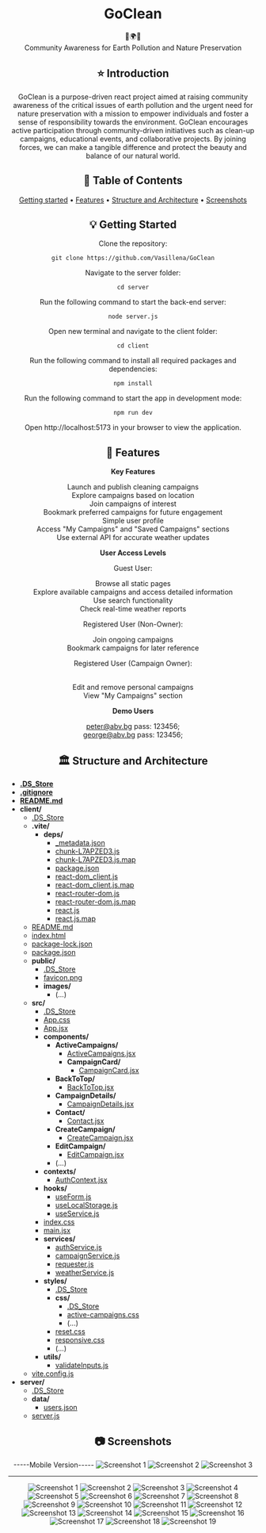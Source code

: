 <div align="center">
<h1 align="center">GoClean</h1>
  🌳🌍🌳
  <br/>
Community Awareness for Earth Pollution and Nature Preservation

## ⭐️  Introduction

GoClean is a purpose-driven react project aimed at raising community awareness of the critical issues of earth pollution and the urgent need for nature preservation with a mission to empower individuals and foster a sense of responsibility towards the environment. GoClean encourages active participation through community-driven initiatives such as clean-up campaigns, educational events, and collaborative projects. By joining forces, we can make a tangible difference and protect the beauty and balance of our natural world.

## 📜 Table of Contents
[Getting started](##-💡-Getting-Started) •
[Features](##-🧸-Features) •
[Structure and Architecture](##-🏛️-Structure-and-Architecture) •
[Screenshots](##-📷-Screenshots)

## 💡 Getting Started
Clone the repository:
```
git clone https://github.com/Vasillena/GoClean
```
Navigate to the server folder:
```
cd server
```
Run the following command to start the back-end server:
```
node server.js
```
Open new terminal and navigate to the client folder:
```
cd client
```
Run the following command to install all required packages and dependencies:
```
npm install
```
Run the following command to start the app in development mode:
```
npm run dev
```
Open http://localhost:5173 in your browser to view the application.

## 🧸 Features

**Key Features**

Launch and publish cleaning campaigns
<br/>
Explore campaigns based on location
<br/>
Join campaigns of interest
<br/>
Bookmark preferred campaigns for future engagement
<br/>
Simple user profile
<br/>
Access "My Campaigns" and "Saved Campaigns" sections
<br/>
Use external API for accurate weather updates
<br/>


**User Access Levels**

Guest User:

Browse all static pages
<br/>
Explore available campaigns and access detailed information
<br/>
Use search functionality
<br/>
Check real-time weather reports

Registered User (Non-Owner):

Join ongoing campaigns
<br/>
Bookmark campaigns for later reference
<br/>

Registered User (Campaign Owner):

<br/>
Edit and remove personal campaigns
<br/>
View "My Campaigns" section
<br/>

**Demo Users**

peter@abv.bg pass: 123456;
<br/>
george@abv.bg pass: 123456;

## 🏛️ Structure and Architecture
</div>

- [**.DS_Store**](./.DS_Store)
- [**.gitignore**](./.gitignore)
- [**README.md**](./README.md)
- **client/**
  - [.DS_Store](./client/.DS_Store)
  - **.vite/**
    - **deps/**
      - [_metadata.json](./client/.vite/deps/_metadata.json)
      - [chunk-L7APZED3.js](./client/.vite/deps/chunk-L7APZED3.js)
      - [chunk-L7APZED3.js.map](./client/.vite/deps/chunk-L7APZED3.js.map)
      - [package.json](./client/.vite/deps/package.json)
      - [react-dom_client.js](./client/.vite/deps/react-dom_client.js)
      - [react-dom_client.js.map](./client/.vite/deps/react-dom_client.js.map)
      - [react-router-dom.js](./client/.vite/deps/react-router-dom.js)
      - [react-router-dom.js.map](./client/.vite/deps/react-router-dom.js.map)
      - [react.js](./client/.vite/deps/react.js)
      - [react.js.map](./client/.vite/deps/react.js.map)
  - [README.md](./client/README.md)
  - [index.html](./client/index.html)
  - [package-lock.json](./client/package-lock.json)
  - [package.json](./client/package.json)
  - **public/**
    - [.DS_Store](./client/public/.DS_Store)
    - [favicon.png](./client/public/favicon.png)
    - **images/**
      - (...)
  - **src/**
    - [.DS_Store](./client/src/.DS_Store)
    - [App.css](./client/src/App.css)
    - [App.jsx](./client/src/App.jsx)
    - **components/**
      - **ActiveCampaigns/**
        - [ActiveCampaigns.jsx](./client/src/components/ActiveCampaigns/ActiveCampaigns.jsx)
        - **CampaignCard/**
          - [CampaignCard.jsx](./client/src/components/ActiveCampaigns/CampaignCard/CampaignCard.jsx)
      - **BackToTop/**
        - [BackToTop.jsx](./client/src/components/BackToTop/BackToTop.jsx)
      - **CampaignDetails/**
        - [CampaignDetails.jsx](./client/src/components/CampaignDetails/CampaignDetails.jsx)
      - **Contact/**
        - [Contact.jsx](./client/src/components/Contact/Contact.jsx)
      - **CreateCampaign/**
        - [CreateCampaign.jsx](./client/src/components/CreateCampaign/CreateCampaign.jsx)
      - **EditCampaign/**
        - [EditCampaign.jsx](./client/src/components/EditCampaign/EditCampaign.jsx)
      - (...)
    - **contexts/**
      - [AuthContext.jsx](./client/src/contexts/AuthContext.jsx)
    - **hooks/**
      - [useForm.js](./client/src/hooks/useForm.js)
      - [useLocalStorage.js](./client/src/hooks/useLocalStorage.js)
      - [useService.js](./client/src/hooks/useService.js)
    - [index.css](./client/src/index.css)
    - [main.jsx](./client/src/main.jsx)
    - **services/**
      - [authService.js](./client/src/services/authService.js)
      - [campaignService.js](./client/src/services/campaignService.js)
      - [requester.js](./client/src/services/requester.js)
      - [weatherService.js](./client/src/services/weatherService.js)
    - **styles/**
      - [.DS_Store](./client/src/styles/.DS_Store)
      - **css/**
        - [.DS_Store](./client/src/styles/css/.DS_Store)
        - [active-campaigns.css](./client/src/styles/css/active-campaigns.css)
        - (...)
      - [reset.css](./client/src/styles/reset.css)
      - [responsive.css](./client/src/styles/responsive.css)
      - (...)
    - **utils/**
      - [validateInputs.js](./client/src/utils/validateInputs.js)
  - [vite.config.js](./client/vite.config.js)
- **server/**
  - [.DS_Store](./server/.DS_Store)
  - **data/**
    - [users.json](./server/data/users.json)
  - [server.js](./server/server.js)

<div align="center">
  
## 📷 Screenshots

-----Mobile Version-----
![Screenshot 1](https://github.com/Vasillena/GoClean/assets/114015792/5fcc9907-cf40-470a-b743-0bd8ab7a5d27)
![Screenshot 2](https://github.com/Vasillena/GoClean/assets/114015792/7cdb1c28-5e2d-4954-a647-2fe0c1d072cc)
![Screenshot 3](https://github.com/Vasillena/GoClean/assets/114015792/e28a4a7d-37d3-4bbf-9566-497e2d08f5e3)


------------------------
![Screenshot 1](https://github.com/Vasillena/GoClean/assets/114015792/8a817d74-b3e2-4be5-b169-092bab6140f6)
![Screenshot 2](https://github.com/Vasillena/GoClean/assets/114015792/f3e2cca3-2000-47db-aeb1-7c00aaff8fe8)
![Screenshot 3](https://github.com/Vasillena/GoClean/assets/114015792/00b981f7-f66b-4157-be93-9c4aa6e6e605)
![Screenshot 4](https://github.com/Vasillena/GoClean/assets/114015792/0a8803ad-d203-4c7d-bb87-e600f779069e)
![Screenshot 5](https://github.com/Vasillena/GoClean/assets/114015792/e7da43f1-6e0d-4210-81c1-41601c7316ff)
![Screenshot 6](https://github.com/Vasillena/GoClean/assets/114015792/1f3dfde1-61f4-46ba-9003-328e13ea6774)
![Screenshot 7](https://github.com/Vasillena/GoClean/assets/114015792/fc5a6794-2ffa-496c-8396-30ee3f7d6f5e)
![Screenshot 8](https://github.com/Vasillena/GoClean/assets/114015792/ee4cfd2c-3dad-41f5-bac0-16a6ecfdc27c)
![Screenshot 9](https://github.com/Vasillena/GoClean/assets/114015792/9e0938b0-69ac-4f3b-9b9f-9c19f781417b)
![Screenshot 10](https://github.com/Vasillena/GoClean/assets/114015792/fd3942fa-e480-466d-820c-6747c8b8016b)
![Screenshot 11](https://github.com/Vasillena/GoClean/assets/114015792/da0b6ab2-e75a-43cc-9cd0-84b40e0980cb)
![Screenshot 12](https://github.com/Vasillena/GoClean/assets/114015792/2d1aff2a-7e9b-4298-8912-e305b719ff45)
![Screenshot 13](https://github.com/Vasillena/GoClean/assets/114015792/aa822f62-fa8c-4832-972d-6bb1dd14acb9)
![Screenshot 14](https://github.com/Vasillena/GoClean/assets/114015792/a0bce6d1-21cf-459b-936b-fbbde450bfea)
![Screenshot 15](https://github.com/Vasillena/GoClean/assets/114015792/6599d6d7-f888-4e35-ada8-69f35ee351b8)
![Screenshot 16](https://github.com/Vasillena/GoClean/assets/114015792/dcff70e4-956f-4c8c-912a-db9e586cf896)
![Screenshot 17](https://github.com/Vasillena/GoClean/assets/114015792/c8d735e8-063a-47d0-bf9b-bef631d9e360)
![Screenshot 18](https://github.com/Vasillena/GoClean/assets/114015792/86f0c34a-972e-40cf-9d1c-539babaa05e4)
![Screenshot 19](https://github.com/Vasillena/GoClean/assets/114015792/112eaec6-601e-424f-827d-fe1cfb46595f)

</div>
